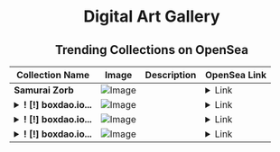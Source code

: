 <div align="center">

# Digital Art Gallery

## Trending Collections on OpenSea

| Collection Name                       | Image                                                                                     | Description                       | OpenSea Link                                                                                          |
|---------------------------------------|-------------------------------------------------------------------------------------------|-----------------------------------|--------------------------------------------------------------------------------------------------------|
| **Samurai Zorb** | ![Image](https://i.seadn.io/s/raw/files/7e842a3453471158e17d30870909b845.jpg?w=500&auto=format?w=200&auto=format) |  | <details><summary>Link</summary>[Samurai Zorb](https://opensea.io/collection/samurai-zorb-5)</details> |
| **<details><summary>! [!] boxdao.io...</summary>! [!] boxdao.io #07133</details>** | ![Image](https://i.seadn.io/s/raw/files/8c9a9613f87284784e685092bce81f8f.jpg?w=500&auto=format?w=200&auto=format) |  | <details><summary>Link</summary>[! [!] boxdao.io #07133](https://opensea.io/collection/boxdao-io-07133-2)</details> |
| **<details><summary>! [!] boxdao.io...</summary>! [!] boxdao.io #021109</details>** | ![Image](https://i.seadn.io/s/raw/files/9f23ded16a99f0badf187a26cb8d94bf.jpg?w=500&auto=format?w=200&auto=format) |  | <details><summary>Link</summary>[! [!] boxdao.io #021109](https://opensea.io/collection/boxdao-io-021109)</details> |
| **<details><summary>! [!] boxdao.io...</summary>! [!] boxdao.io #07177</details>** | ![Image](https://i.seadn.io/s/raw/files/a9c7fbd626c6638c9de812644c5d93c2.jpg?w=500&auto=format?w=200&auto=format) |  | <details><summary>Link</summary>[! [!] boxdao.io #07177](https://opensea.io/collection/boxdao-io-07177)</details> |

</div>